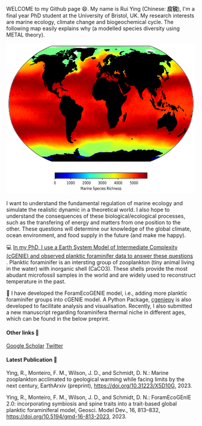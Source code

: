 <!--
**ruiying-ocean/ruiying-ocean** is a ✨ _special_ ✨ repository because its `README.md` (this file) appears on your GitHub profile.
-->

WELCOME to my Github page 😄. My name is Rui Ying (Chinese: **应锐**), I'm a final year PhD student at the University of Bristol, UK. My research interests are marine ecology, climate change and biogeochemical cycle. The following map easily explains why (a modelled species diversity using METAL theory). 

<p align="center">
    <img src="richness.png" alt="Species Richness" width="600" height="400">
</p>

I want to understand the fundamental regulation of marine ecology and simulate the realistic dynamic in a theoretical world. I also hope to understand the consequences of these biological/ecological processes, such as the transfering of energy and matters from one position to the other. These questions will determine our knowledge of the global climate, ocean environment, and food supply in the future (and make me happy).

:computer:  <ins> In my PhD, I use a Earth System Model of Intermediate Complexity ([cGENIE](https://github.com/derpycode/cgenie.muffin)) and observed planktic foraminifer data to answer these questions  </ins>. Planktic foraminifer is an intersting group of zooplankton (tiny animal living in the water) with inorganic shell (CaCO3). These shells provide the most abudant microfossil samples in the world and are widely used to reconstruct temperature in the past.

:star2: I have developed the ForamEcoGENIE model, i.e., adding more planktic foraminifer groups into cGENIE model. A Python Package, [cgeniepy](https://github.com/ruiying-ocean/cgeniepy) is also developed to facilitate analysis and visualisation. Recently, I also submitted a new manuscript regarding foraminifera thermal niche in different ages, which can be found in the below preprint. 

#### Other links :link:
[Google Scholar](https://scholar.google.com/citations?user=1QNR-nEAAAAJ&hl=en)
[Twitter](https://twitter.com/YingRui17)

#### Latest Publication 📖
Ying, R., Monteiro, F. M., Wilson, J. D., and Schmidt, D. N.: Marine zooplankton acclimated to geological warming while facing limits by the next century, EarthArxiv (preprint), https://doi.org/10.31223/X5D10G, 2023.

Ying, R., Monteiro, F. M., Wilson, J. D., and Schmidt, D. N.: ForamEcoGEnIE 2.0: incorporating symbiosis and spine traits into a trait-based global planktic foraminiferal model, Geosci. Model Dev., 16, 813–832, https://doi.org/10.5194/gmd-16-813-2023, 2023. 
